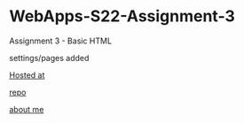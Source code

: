 # WebApps-S22-Assignment-3
Assignment 3 - Basic HTML

settings/pages added


[Hosted at](https://github.com/44-563-Web-Apps-S22/webapps-s22-assignment-3-manikanta-nwms/settings/pages)

[repo](https://github.com/44-563-Web-Apps-S22/webapps-s22-assignment-3-manikanta-nwms)

[about me](C:\Users\S546827\Documents\webapps-repos\webapps-s22-assignment-3-manikanta-nwms\aboutme.html)
